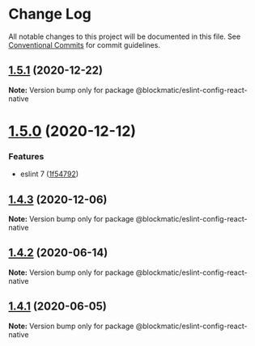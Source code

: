 # Change Log

All notable changes to this project will be documented in this file.
See [Conventional Commits](https://conventionalcommits.org) for commit guidelines.

## [1.5.1](https://github.com/blockmatic/dev-configs/compare/@blockmatic/eslint-config-react-native@1.5.0...@blockmatic/eslint-config-react-native@1.5.1) (2020-12-22)

**Note:** Version bump only for package @blockmatic/eslint-config-react-native





# [1.5.0](https://github.com/blockmatic/dev-configs/compare/@blockmatic/eslint-config-react-native@1.4.3...@blockmatic/eslint-config-react-native@1.5.0) (2020-12-12)


### Features

* eslint 7 ([1f54792](https://github.com/blockmatic/dev-configs/commit/1f5479292c8a62815e0d39cb770342fa85e1fc71))





## [1.4.3](https://github.com/blockmatic/dev-configs/compare/@blockmatic/eslint-config-react-native@1.4.2...@blockmatic/eslint-config-react-native@1.4.3) (2020-12-06)

**Note:** Version bump only for package @blockmatic/eslint-config-react-native





## [1.4.2](https://github.com/blockmatic/dev-configs/compare/@blockmatic/eslint-config-react-native@1.4.1...@blockmatic/eslint-config-react-native@1.4.2) (2020-06-14)

**Note:** Version bump only for package @blockmatic/eslint-config-react-native





## [1.4.1](https://github.com/blockmatic/dev-configs/compare/@blockmatic/eslint-config-react-native@1.4.0...@blockmatic/eslint-config-react-native@1.4.1) (2020-06-05)

**Note:** Version bump only for package @blockmatic/eslint-config-react-native
